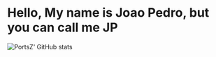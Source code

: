 # Hello, My name is Joao Pedro, but you can call me JP

![PortsZ' GitHub stats](https://github-readme-stats.vercel.app/api?username=PortsZ&show_icons=true&theme=onedark)